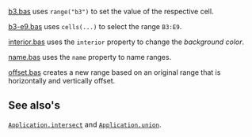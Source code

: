 [b3.bas](https://github.com/ReneNyffenegger/runVBAFilesInOffice/blob/master/Excel/ObjectModel/Range/b3.bas) uses `range("b3")` to set the
value of the respective cell.

[b3-e9.bas](https://github.com/ReneNyffenegger/runVBAFilesInOffice/blob/master/Excel/ObjectModel/Range/b3-e9.bas) uses `cells(...)` to
select the range `B3:E9`.

[interior.bas](https://github.com/ReneNyffenegger/runVBAFilesInOffice/blob/master/Excel/ObjectModel/Range/interior.bas) uses the `interior` property to change
the *background color*.

[name.bas](https://github.com/ReneNyffenegger/runVBAFilesInOffice/blob/master/Excel/ObjectModel/Range/name.bas) uses the `name` property to name
ranges.

[offset.bas](https://github.com/ReneNyffenegger/runVBAFilesInOffice/blob/master/Excel/ObjectModel/Range/name.bas) creates a new range based on an original
range that is horizontally and vertically offset.

## See also's
  [`Application.intersect`](https://github.com/ReneNyffenegger/runVBAFilesInOffice/blob/master/Excel/ObjectModel/Application/intersect.bas)
  and [`Application.union`](https://github.com/ReneNyffenegger/runVBAFilesInOffice/blob/master/Excel/ObjectModel/Application/union.bas).
